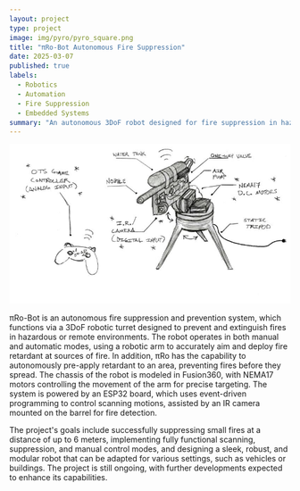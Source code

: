 ```yaml
---
layout: project
type: project
image: img/pyro/pyro_square.png
title: "πRo-Bot Autonomous Fire Suppression"
date: 2025-03-07
published: true
labels:
  - Robotics
  - Automation
  - Fire Suppression
  - Embedded Systems
summary: "An autonomous 3DoF robot designed for fire suppression in hazardous environments, featuring both manual and automatic control."
---
```


<img class="img-fluid" src="../img/pyro/pyro_concept.jpg">

πRo-Bot is an autonomous fire suppression and prevention system, which functions via a 3DoF robotic turret designed to prevent and extinguish fires in hazardous or remote environments. The robot operates in both manual and automatic modes, using a robotic arm to accurately aim and deploy fire retardant at sources of fire. In addition, πRo has the capability to autonomously pre-apply retardant to an area, preventing fires before they spread. The chassis of the robot is modeled in Fusion360, with NEMA17 motors controlling the movement of the arm for precise targeting. The system is powered by an ESP32 board, which uses event-driven programming to control scanning motions, assisted by an IR camera mounted on the barrel for fire detection.

The project's goals include successfully suppressing small fires at a distance of up to 6 meters, implementing fully functional scanning, suppression, and manual control modes, and designing a sleek, robust, and modular robot that can be adapted for various settings, such as vehicles or buildings. The project is still ongoing, with further developments expected to enhance its capabilities.
